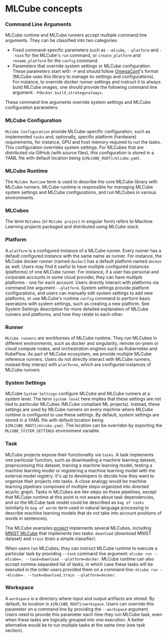 # MLCube concepts

### Command Line Arguments
MLCube runtime and MLCube runners accept multiple command line arguments. They can be classified into two categories:

- Fixed command-specific parameters such as `--mlcube`, `--platform` and `--task` for the MLCube's `run` command, or
  `create_platform` and `rename_platform` for the `config` command.
- Parameters that override system settings or MLCube configuration. These parameters start with `-P` and should follow
  [OmegaConf](https://omegaconf.readthedocs.io/)'s format (MLCube uses this library to manage its settings and 
  configurations). For instance, to override docker runner settings and instruct it to always build MLCube images,
  one should provide the following command line argument: `-Pdocker.build_strategy=always`.

These command line arguments override system settings and MLCube configuration parameters.

### MLCube Configuration
`MLCube Configuration` provide MLCube-specific configuration, such as implemented `tasks` and, optionally, specific 
platform (hardware) requirements, for instance, GPU and host memory required to run the tasks. This configuration 
overrides system settings. For MLCubes that are distributed via GitHub (with source files), this configuration is
stored in a YAML file with default location being `${MLCUBE_ROOT}/mlcube.yaml`.

### MLCube Runtime
The `MLCube Runtime` term is used to describe the core MLCube library with MLCube runners. MLCube runtime is responsible
for managing MLCube system settings and MLCube configurations, and run MLCubes in various environments.

### MLCubes
The term `MLCubes` (or `MLCube project` in singular form) refers to Machine Learning projects packaged and distributed 
using MLCube stack.

### Platform
A `platform` is a configured instance of a MLCube runner. Every runner has a default configured instance with the same
name as runner. For instance, the MLCube docker runner (named `docker`) has a default platform named `docker` as well.
Users may find it useful to have multiple configured instances (platforms) of one MLCube runner. For instance, if a user
has personal and corporate accounts in some cloud provider, they can have multiple platforms - one for each account.
Users directly interact with platforms via command line argument `--platform`. System settings provide platform 
configurations, and users can manually edit system settings to add new platforms, or use MLCube's runtime `config` 
command to perform basic operations with system settings, such as creating a new platform. See System Settings 
description for more detailed explanation of MLCube runners and platforms, and how they relate to each other.

### Runner
`MLCube runners` are workhorses of MLCube runtime. They run MLCubes in different environments, such as docker and 
singularity, remote on-prem or cloud compute nodes, and orchestration engines such as Kubernetes and KubeFlow. As part
of MLCube ecosystem, we provide multiple MLCube reference runners. Users do not directly interact with MLCube runners,
instead they interact with `platforms`, which are configured instances of MLCube runners.

### System Settings
MLCube `System Settings` configure MLCube and MLCube runners at a system level. The term `system level` here implies 
that these settings are not tied to particular MLCubes (MLCube compliant ML projects). Instead, these settings are 
used by MLCube runners on every machine where MLCube runtime is configured to use these settings. By default, system
settings are stored in a YAML file with default location being `${MLCUBE_ROOT}/mlcube.yaml`. The location can be
overriden by exporting the `MLCUBE_SYSTEM_SETTINGS` environment variable.

### Task
MLCube projects expose their functionality via `tasks`. A task implements one particular function, such as downloading
a machine learning dataset, preprocessing this dataset, training a machine learning model, testing a machine learning 
model or registering a machine learning model with the external model registry. It's up to developers to decide how they
want to organize their projects into tasks. A close analogy would be machine learning pipelines composed of multiple
steps organized into directed acyclic graph. Tasks in MLCubes are like steps on these pipelines, except that MLCube 
runtime at this point is not aware about task dependencies, and so the MLCube task model could be described as 
`bag of tasks` (similarly to `bag of words` term used in natural language processing to describe machine learning models
that do not take into account positions of words in sentences).

The MLCube examples [project](https://github.com/mlcommons/mlcube_examples) implements several MLCubes, including 
[MNIST MLCube](https://github.com/mlcommons/mlcube_examples/blob/master/mnist/mlcube.yaml) that implements two tasks:
`download` (download MNIST dataset) and `train` (train a simple classifier).

When users run MLCubes, they can instruct MLCube runtime to execute a particular task by providing `--task` command
line argument: `mlcube run --mlcube=. --task=download --platform=docker`. MLCube runtime can also accept 
comma-separated list of tasks, in which case these tasks will be executed in the order users provided them on a command
line: `mlcube run --mlcube=. --task=download,train --platform=docker`.

### Workspace
A `workspace` is a directory where input and output artifacts are stored. By default, its location is 
`${MLCUBE_ROOT}/workspace`. Users can override this parameter on a command line by providing the `--workspace` argument.
Users need to provide this parameter each time they run MLCube task, even when these tasks are logically grouped into 
one execution. A better alternative would be to run multiple tasks at the same time (see task section).
